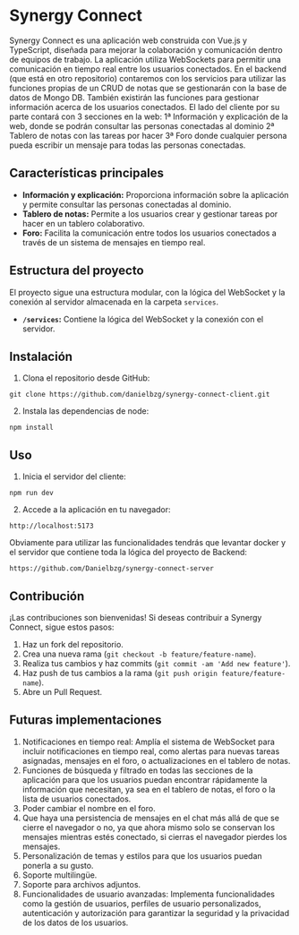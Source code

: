 # Synergy Connect

Synergy Connect es una aplicación web construida con Vue.js y TypeScript, diseñada para mejorar la colaboración y comunicación dentro de equipos de trabajo. La aplicación utiliza WebSockets para permitir una comunicación en tiempo real entre los usuarios conectados.
En el backend (que está en otro repositorio) contaremos con los servicios para utilizar las funciones propias de un CRUD de notas que se gestionarán con la base de datos de Mongo DB. También existirán las funciones para gestionar información acerca de los usuarios conectados. 
El lado del cliente por su parte contará con 3 secciones en la web:
1ª Información y explicación de la web, donde se podrán consultar las personas conectadas al dominio
2ª Tablero de notas con las tareas por hacer
3ª Foro donde cualquier persona pueda escribir un mensaje para todas las personas conectadas.

## Características principales

- **Información y explicación:** Proporciona información sobre la aplicación y permite consultar las personas conectadas al dominio.
- **Tablero de notas:** Permite a los usuarios crear y gestionar tareas por hacer en un tablero colaborativo.
- **Foro:** Facilita la comunicación entre todos los usuarios conectados a través de un sistema de mensajes en tiempo real.

## Estructura del proyecto

El proyecto sigue una estructura modular, con la lógica del WebSocket y la conexión al servidor almacenada en la carpeta `services`.

- **`/services`:** Contiene la lógica del WebSocket y la conexión con el servidor.

## Instalación

1. Clona el repositorio desde GitHub:

```
git clone https://github.com/danielbzg/synergy-connect-client.git
```

2. Instala las dependencias de node:

```
npm install
```

## Uso

1. Inicia el servidor del cliente:

```
npm run dev
```

2. Accede a la aplicación en tu navegador:

```
http://localhost:5173
```

Obviamente para utilizar las funcionalidades tendrás que levantar docker y el servidor que contiene toda la lógica del proyecto de Backend:
```
https://github.com/Danielbzg/synergy-connect-server
```



## Contribución

¡Las contribuciones son bienvenidas! Si deseas contribuir a Synergy Connect, sigue estos pasos:

1. Haz un fork del repositorio.
2. Crea una nueva rama (`git checkout -b feature/feature-name`).
3. Realiza tus cambios y haz commits (`git commit -am 'Add new feature'`).
4. Haz push de tus cambios a la rama (`git push origin feature/feature-name`).
5. Abre un Pull Request.


## Futuras implementaciones

1. Notificaciones en tiempo real: Amplía el sistema de WebSocket para incluir notificaciones en tiempo real, como alertas para nuevas tareas asignadas, mensajes en el foro, o actualizaciones en el tablero de notas. 
2. Funciones de búsqueda y filtrado en todas las secciones de la aplicación para que los usuarios puedan encontrar rápidamente la información que necesitan, ya sea en el tablero de notas, el foro o la lista de usuarios conectados.
3. Poder cambiar el nombre en el foro. 
4. Que haya una persistencia de mensajes en el chat más allá de que se cierre el navegador o no, ya que ahora mismo solo se conservan los mensajes mientras estés conectado, si cierras el navegador pierdes los mensajes.
5. Personalización de temas y estilos para que los usuarios puedan ponerla a su gusto.
6. Soporte multilingüe.
7. Soporte para archivos adjuntos.
8. Funcionalidades de usuario avanzadas: Implementa funcionalidades como la gestión de usuarios, perfiles de usuario personalizados, autenticación y autorización para garantizar la seguridad y la privacidad de los datos de los usuarios.